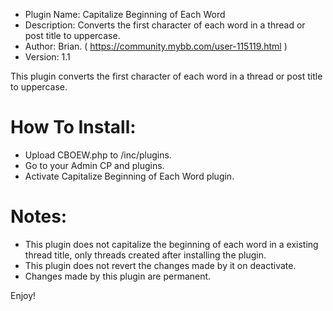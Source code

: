  - Plugin Name: Capitalize Beginning of Each Word
 - Description: Converts the first character of each word in a thread or post title to uppercase.
 - Author: Brian. ( https://community.mybb.com/user-115119.html )
 - Version: 1.1


This plugin converts the first character of each word in a thread or post title to uppercase.

# How To Install:
 - Upload CBOEW.php to /inc/plugins.
 - Go to your Admin CP and plugins.
 - Activate Capitalize Beginning of Each Word plugin.


# Notes: 
 - This plugin does not capitalize the beginning of each word in a existing thread title, only threads created after installing the plugin. 
 - This plugin does not revert the changes made by it on deactivate.  
 - Changes made by this plugin are permanent.



Enjoy!

